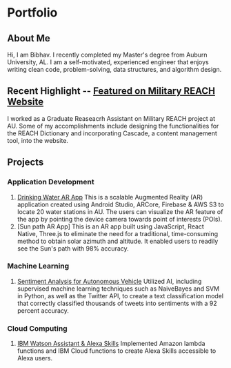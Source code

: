 # Portfolio
## About Me
Hi, I am Bibhav. I recently completed my Master's degree from Auburn University, AL. I am a self-motivated, experienced engineer that enjoys writing clean code, problem-solving, data structures, and algorithm design.
## Recent Highlight -- [Featured on Military REACH Website](https://militaryreach.auburn.edu/fnbibhavfinal.jsp)
I worked as a Graduate Reaseacrh Assistant on Military REACH project at AU. Some of my accomplishments include designing the functionalities for the REACH Dictionary and incorporating Cascade, a content management tool, into the website.
## Projects
### Application Development
  1. [Drinking Water AR App](https://github.com/bzb0079/DrinkingWaterARApp)
      This is a scalable Augmented Reality (AR) application created using Android Studio, ARCore, Firebase & AWS S3 to locate 20 water stations in AU. The users can visualize the       AR feature of the app by pointing the device camera towards point of interests (POIs).   
  2. [Sun path AR App]
      This is an AR app built using JavaScript, React Native, Three.js to eliminate the need for a traditional, time-consuming method to obtain solar azimuth and altitude. It           enabled users to readily see the Sun's path with 98% accuracy.
### Machine Learning
  1. [Sentiment Analysis for Autonomous Vehicle](https://github.com/bzb0079/NaiveBayes-SVM)
      Utilized AI, including supervised machine learning techniques such as NaiveBayes and SVM in Python, as well as the Twitter API, to create a text classification model that         correctly classified thousands of tweets into sentiments with a 92 percent accuracy.
### Cloud Computing
  1. [IBM Watson Assistant & Alexa Skills](https://github.com/bzb0079/IBMWatson-Alexa)
     Implemented Amazon lambda functions and IBM Cloud functions to create Alexa Skills accessible to Alexa users. 
